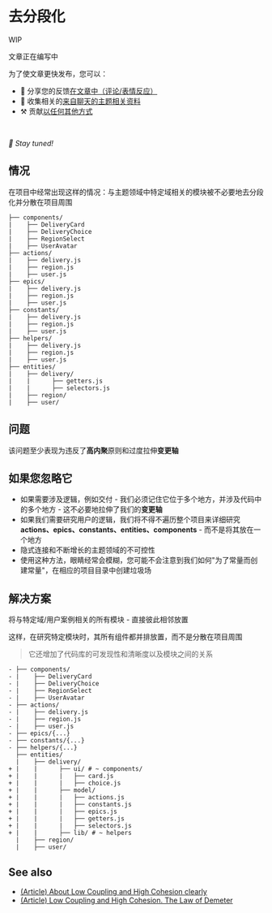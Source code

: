 # 去分段化

WIP

文章正在编写中

为了使文章更快发布，您可以：

* 📢 分享您的反馈[在文章中（评论/表情反应）](https://github.com/feature-sliced/documentation/issues/148)
* 💬 收集相关的[来自聊天的主题相关资料](https://t.me/feature_sliced)
* ⚒️ 贡献[以任何其他方式](https://github.com/feature-sliced/documentation/blob/master/CONTRIBUTING.md)

<br />

*🍰 Stay tuned!*

## 情况[​](#情况 "标题的直接链接")

在项目中经常出现这样的情况：与主题领域中特定域相关的模块被不必要地去分段化并分散在项目周围

```
├── components/
|    ├── DeliveryCard
|    ├── DeliveryChoice
|    ├── RegionSelect
|    ├── UserAvatar
├── actions/
|    ├── delivery.js
|    ├── region.js
|    ├── user.js
├── epics/
|    ├── delivery.js
|    ├── region.js
|    ├── user.js
├── constants/
|    ├── delivery.js
|    ├── region.js
|    ├── user.js
├── helpers/
|    ├── delivery.js
|    ├── region.js
|    ├── user.js
├── entities/
|    ├── delivery/
|    |      ├── getters.js
|    |      ├── selectors.js
|    ├── region/
|    ├── user/
```

## 问题[​](#问题 "标题的直接链接")

该问题至少表现为违反了**高内聚**原则和过度拉伸**变更轴**

## 如果您忽略它[​](#如果您忽略它 "标题的直接链接")

* 如果需要涉及逻辑，例如交付 - 我们必须记住它位于多个地方，并涉及代码中的多个地方 - 这不必要地拉伸了我们的**变更轴**
* 如果我们需要研究用户的逻辑，我们将不得不遍历整个项目来详细研究**actions、epics、constants、entities、components** - 而不是将其放在一个地方
* 隐式连接和不断增长的主题领域的不可控性
* 使用这种方法，眼睛经常会模糊，您可能不会注意到我们如何"为了常量而创建常量"，在相应的项目目录中创建垃圾场

## 解决方案[​](#解决方案 "标题的直接链接")

将与特定域/用户案例相关的所有模块 - 直接彼此相邻放置

这样，在研究特定模块时，其所有组件都并排放置，而不是分散在项目周围

> 它还增加了代码库的可发现性和清晰度以及模块之间的关系

```
- ├── components/
- |    ├── DeliveryCard
- |    ├── DeliveryChoice
- |    ├── RegionSelect
- |    ├── UserAvatar
- ├── actions/
- |    ├── delivery.js
- |    ├── region.js
- |    ├── user.js
- ├── epics/{...}
- ├── constants/{...}
- ├── helpers/{...}
  ├── entities/
  |    ├── delivery/
+ |    |      ├── ui/ # ~ components/
+ |    |      |   ├── card.js
+ |    |      |   ├── choice.js
+ |    |      ├── model/
+ |    |      |   ├── actions.js
+ |    |      |   ├── constants.js
+ |    |      |   ├── epics.js
+ |    |      |   ├── getters.js
+ |    |      |   ├── selectors.js
+ |    |      ├── lib/ # ~ helpers
  |    ├── region/
  |    ├── user/
```

## See also[​](#see-also "标题的直接链接")

* [(Article) About Low Coupling and High Cohesion clearly](https://enterprisecraftsmanship.com/posts/cohesion-coupling-difference/)
* [(Article) Low Coupling and High Cohesion. The Law of Demeter](https://medium.com/german-gorelkin/low-coupling-high-cohesion-d36369fb1be9)
